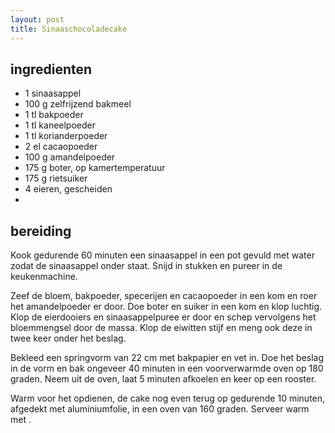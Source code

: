 ```yaml
---
layout: post
title: Sinaaschocoladecake
---
```


## ingredienten
* 1 sinaasappel
* 100 g zelfrijzend bakmeel
* 1 tl bakpoeder
* 1 tl kaneelpoeder
* 1 tl korianderpoeder
* 2 el cacaopoeder
* 100 g amandelpoeder
* 175 g boter, op kamertemperatuur
* 175 g rietsuiker
* 4 eieren, gescheiden
* 

## bereiding
Kook gedurende 60 minuten een sinaasappel in een pot gevuld met water zodat de sinaasappel onder staat. Snijd in stukken en pureer in de keukenmachine.

Zeef de bloem, bakpoeder, specerijen en cacaopoeder in een kom en roer het amandelpoeder er door. Doe boter en suiker in een kom en klop luchtig. Klop de eierdooiers en sinaasappelpuree er door en schep vervolgens het bloemmengsel door de massa. Klop de eiwitten stijf en meng ook deze in twee keer onder het beslag.

Bekleed een springvorm van 22 cm met bakpapier en vet in. Doe het beslag in de vorm en bak ongeveer 40 minuten in een voorverwarmde oven op 180 graden. Neem uit de oven, laat 5 minuten afkoelen en keer op een rooster.

Warm voor het opdienen, de cake nog even terug op gedurende 10 minuten, afgedekt met aluminiumfolie, in een oven van 160 graden. Serveer warm met .

